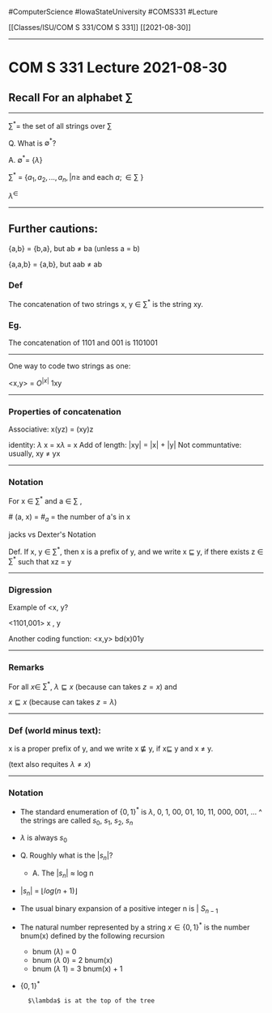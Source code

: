 
#ComputerScience  #IowaStateUniversity  #COMS331 
#Lecture

[[Classes/ISU/COM S 331/COM S 331]] [[2021-08-30]]

---

# COM S 331 Lecture 2021-08-30


## Recall For an alphabet $\sum$

---

$\sum^* =$ the set of all strings over $\sum$

Q. What is $\emptyset^*$?

A. $\emptyset^* =$ $\{\lambda\}$

$\sum^*$ = {$a_1,a_2,...,a_n, | n\geq$ and each $a;\in \sum$ }

$\lambda^\in$

---

## Further cautions:

{a,b} = {b,a}, but ab $\not=$ ba (unless a = b)

{a,a,b} = {a,b}, but aab $\not=$ ab

### Def

The concatenation of two strings x, y $\in$ $\sum^*$ is the string xy.

### Eg.

The concatenation of 1101 and 001 is 1101001

---

One way to code two strings as one:

<x,y> = $O^{|x|}$ 1xy

--- 

### Properties of concatenation

Associative: x(yz) = (xy)z

identity: $\lambda$ x = x$\lambda$  = x
Add of length: |xy| = |x| + |y|
Not communtative: usually, xy $\not=$ yx

---

### Notation 

For x $\in$ $\sum^*$ and a $\in$ $\sum$ ,

\# (a, x) = $\#_a$ = the number of a's in x 

jacks vs Dexter's Notation

Def. If x, y $\in$ $\sum^*$, then x is a prefix of y, and we write x $\sqsubseteq$ y, if there exists z $\in$ $\sum^*$ such that xz = y

---

### Digression

Example of <x, y?

<1101,001>
x , y

Another coding function:
<x,y> bd(x)01y

---

### Remarks

For all $x \in$ $\sum^*$,
$\lambda \sqsubseteq x$ (because can takes $z = x$)
and 

$x \sqsubseteq x$ (because can takes $z = \lambda$)

---

### Def (world minus text):

x is a proper prefix of y, and we write x $\not\sqsubseteq$ y, if x$\sqsubseteq$ y and x $\not=$ y.

(text also requites $\lambda \not= x$)

---

### Notation

* The standard enumeration of $\{ 0, 1\}^*$ is 
$\lambda$, 0, 1, 00, 01, 10, 11, 000, 001, ...
	^ the strings are called $s_0$, $s_1$, $s_2$, $s_n$

* $\lambda$ is always $s_0$

* Q. Roughly what is the $|s_n|$? 
	* A. The $|s_n|$ $\approx$ log n 

* $|s_n|$ = $\lfloor log(n +1 )\rfloor$

* The usual binary expansion of a positive integer n is | $S_{n -1}$

* The natural number represented by  a string $x \in \{0, 1\}^*$ is the number bnum(x) defined by the following recursion

	* bnum ($\lambda$) = 0
	* bnum ($\lambda$ 0) = 2 bnum(x)
	* bnum ($\lambda$ 1) = 3 bnum(x) + 1

* $\{0, 1\}^*$
		
		$\lambda$ is at the top of the tree
		
